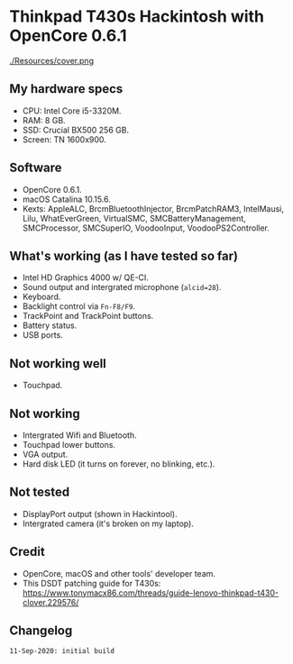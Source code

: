 # Thinkpad T430s Hackintosh with OpenCore 0.6.1
[./Resources/cover.png]()
## My hardware specs
- CPU: Intel Core i5-3320M.
- RAM: 8 GB.
- SSD: Crucial BX500 256 GB.
- Screen: TN 1600x900.
## Software
- OpenCore 0.6.1.
- macOS Catalina 10.15.6.
- Kexts: AppleALC, BrcmBluetoothInjector, BrcmPatchRAM3, IntelMausi, Lilu, WhatEverGreen, VirtualSMC, SMCBatteryManagement, SMCProcessor, SMCSuperIO, VoodooInput, VoodooPS2Controller. 
## What's working (as I have tested so far)
- Intel HD Graphics 4000 w/ QE-CI.
- Sound output and intergrated microphone (``alcid=28``).
- Keyboard.
- Backlight control via ``Fn-F8/F9``.
- TrackPoint and TrackPoint buttons.
- Battery status.
- USB ports.
## Not working well
- Touchpad.
## Not working
- Intergrated Wifi and Bluetooth.
- Touchpad lower buttons.
- VGA output.
- Hard disk LED (it turns on forever, no blinking, etc.).
## Not tested
- DisplayPort output (shown in Hackintool).
- Intergrated camera (it's broken on my laptop).

## Credit
- OpenCore, macOS and other tools' developer team.
- This DSDT patching guide for T430s: https://www.tonymacx86.com/threads/guide-lenovo-thinkpad-t430-clover.229576/
## Changelog
```
11-Sep-2020: initial build
```

